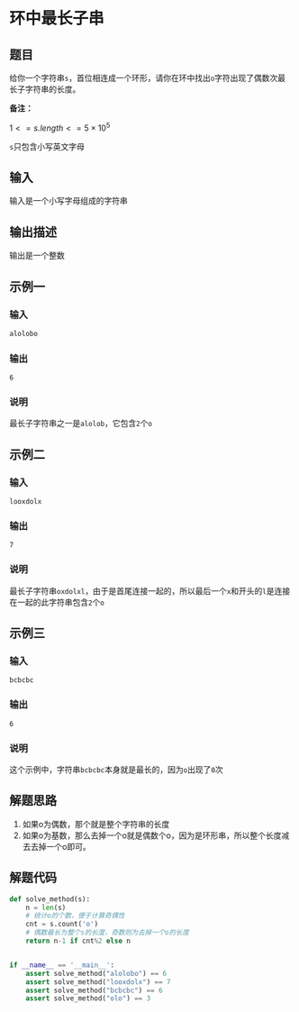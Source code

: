# 环中最长子串

## 题目

给你一个字符串`s`，首位相连成一个环形，请你在环中找出`o`字符出现了偶数次最长子字符串的长度。

**备注：**

$1<= s.length<=5 \times 10^5$

`s`只包含小写英文字母



## 输入

输入是一个小写字母组成的字符串



## 输出描述

输出是一个整数



## 示例一

### 输入

```python
alolobo
```

### 输出

```
6
```

### 说明

最长子字符串之一是`alolob`，它包含`2`个`o`



## 示例二

### 输入

```
looxdolx
```

### 输出

```
7
```

### 说明

最长子字符串`oxdolxl`，由于是首尾连接一起的，所以最后一个`x`和开头的`l`是连接在一起的此字符串包含`2`个`o`



## 示例三

### 输入

```
bcbcbc
```

### 输出

```
6
```

### 说明

这个示例中，字符串`bcbcbc`本身就是最长的，因为`o`出现了`0`次



## 解题思路

1. 如果o为偶数，那个就是整个字符串的长度
2. 如果o为基数，那么去掉一个o就是偶数个o，因为是环形串，所以整个长度减去去掉一个o即可。



## 解题代码

```python
def solve_method(s):
    n = len(s)
    # 统计o的个数，便于计算奇偶性
    cnt = s.count('o')
    # 偶数最长为整个s的长度，奇数则为去掉一个o的长度
    return n-1 if cnt%2 else n


if __name__ == '__main__':
    assert solve_method("alolobo") == 6
    assert solve_method("looxdolx") == 7
    assert solve_method("bcbcbc") == 6
    assert solve_method("olo") == 3

```




